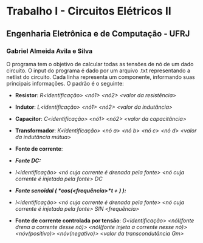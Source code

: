 # Trabalho I - Circuitos Elétricos II
## Engenharia Eletrônica e de Computação - UFRJ
### Gabriel Almeida Avila e Silva

O programa tem o objetivo de calcular todas as tensões de nó de um dado circuito.
O input do programa é dado por um arquivo .txt representando a netlist do circuito. Cada linha representa um componente, informando suas principais informações. O padrão é o seguinte:

- **Resistor**: 
_R<identificação> <nó1> <nó2> <valor da resistência>_


- **Indutor**: 
_L<identificação> <nó1> <nó2> <valor da indutância>_


- **Capacitor**: 
_C<identificação> <nó1> <nó2> <valor da capacitância>_


- **Transformador**: 
_K<identificação> <nó a> <nó b> <nó c> <nó d> <valor da indutância mútua>_


- **Fonte de corrente**:

* **_Fonte DC:_**
* _I<identificação> <nó cuja corrente é drenada pela fonte> <nó cuja corrente é injetada pela fonte> DC <valor da corrente>_

* **_Fonte senoidal ( <amplitude>*cos(<frequência>*t + <fase>) ):_**
* _I<identificação> <nó cuja corrente é drenada pela fonte> <nó cuja corrente é injetada pela fonte> SIN <amplitude> <frequência> <fase>_


- **Fonte de corrente controlada por tensão**: 
_G<identificação> <nóI(fonte drena a corrente desse nó)> <nóI(fonte injeta a corrente nesse nó)> <nóv(positivo)> <nóv(negativo)> <valor da transcondutância Gm>_
